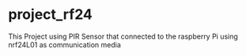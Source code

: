 # project_rf24
This Project using PIR Sensor that connected to the raspberry Pi using nrf24L01 as communication media
